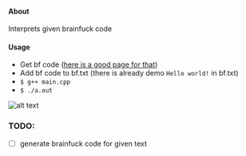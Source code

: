 #### About
Interprets given brainfuck code

#### Usage
- Get bf code  ([here is a good page for that](https://copy.sh/brainfuck/text.html))
- Add bf code to bf.txt (there is already demo `Hello world!` in bf.txt)
- `$ g++ main.cpp`
- `$ ./a.out`

![alt text](https://media.giphy.com/media/QJH9HZJBbdzQmpmTm8/giphy.gif)


### TODO:
- [ ] generate brainfuck code for given text
